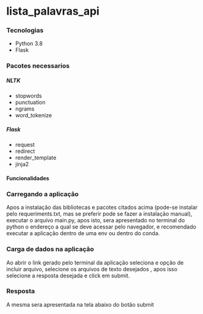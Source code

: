 # lista_palavras_api


### Tecnologias

- Python 3.8
- Flask

### Pacotes necessarios
##### NLTK
- stopwords
- punctuation
- ngrams
- word_tokenize

##### Flask
- request
- redirect
- render_template
- jinja2

#### Funcionalidades

### Carregando a aplicação 
Apos a instalação das bibliotecas e pacotes citados acima (pode-se instalar pelo requeriments.txt, mas se preferir pode se fazer a instalação manual),
executar o arquivo main.py, apos isto, sera apresentado no terminal do python o endereço a qual se deve acessar pelo navegador, e recomendado executar a aplicação dentro de uma env ou dentro do conda.

### Carga de dados na aplicação
Ao abrir o link gerado pelo terminal da aplicação  seleciona e opção de incluir arquivo, selecione os arquivos de texto desejados , apos isso selecione a resposta desejada e click em submit.
### Resposta
A mesma sera apresentada na tela abaixo do botão submit
